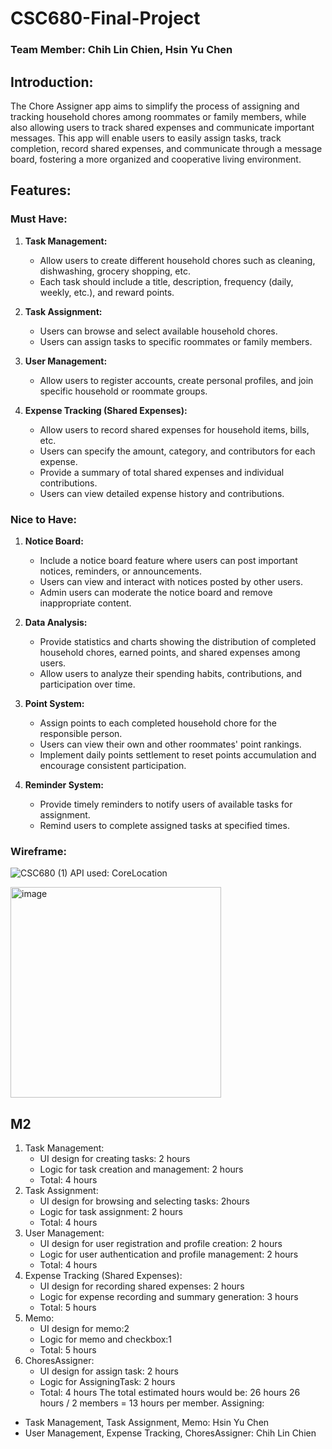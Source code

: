 # CSC680-Final-Project
### Team Member: Chih Lin Chien, Hsin Yu Chen
## Introduction:
The Chore Assigner app aims to simplify the process of assigning and tracking household chores among roommates or family members, while also allowing users to track shared expenses and communicate important messages. This app will enable users to easily assign tasks, track completion, record shared expenses, and communicate through a message board, fostering a more organized and cooperative living environment.

## Features:

### Must Have:
1. **Task Management:**
   - Allow users to create different household chores such as cleaning, dishwashing, grocery shopping, etc.
   - Each task should include a title, description, frequency (daily, weekly, etc.), and reward points.

2. **Task Assignment:**
   - Users can browse and select available household chores.
   - Users can assign tasks to specific roommates or family members.

3. **User Management:**
   - Allow users to register accounts, create personal profiles, and join specific household or roommate groups.

4. **Expense Tracking (Shared Expenses):**
   - Allow users to record shared expenses for household items, bills, etc.
   - Users can specify the amount, category, and contributors for each expense.
   - Provide a summary of total shared expenses and individual contributions.
   - Users can view detailed expense history and contributions.

### Nice to Have:
1. **Notice Board:**
   - Include a notice board feature where users can post important notices, reminders, or announcements.
   - Users can view and interact with notices posted by other users.
   - Admin users can moderate the notice board and remove inappropriate content.

2. **Data Analysis:**
   - Provide statistics and charts showing the distribution of completed household chores, earned points, and shared expenses among users.
   - Allow users to analyze their spending habits, contributions, and participation over time.

3. **Point System:**
   - Assign points to each completed household chore for the responsible person.
   - Users can view their own and other roommates' point rankings.
   - Implement daily points settlement to reset points accumulation and encourage consistent participation.

4. **Reminder System:**
   - Provide timely reminders to notify users of available tasks for assignment.
   - Remind users to complete assigned tasks at specified times.
  
### Wireframe:
![CSC680 (1)](https://github.com/brianjien/CSC680-Final-Project/assets/62172612/0d19998a-b267-424b-8f74-9c0fc40011ea)
API used: CoreLocation

<img width="337" alt="image" src="https://github.com/brianjien/CSC680-Final-Project/assets/62172612/78c72148-da3d-430d-a60b-19bc08706b4f">


## M2
1. Task Management:
    * UI design for creating tasks: 2 hours
    * Logic for task creation and management: 2 hours
    * Total: 4 hours
2. Task Assignment:
    * UI design for browsing and selecting tasks: 2hours
    * Logic for task assignment: 2 hours
    * Total: 4 hours
3. User Management:
    * UI design for user registration and profile creation: 2 hours
    * Logic for user authentication and profile management: 2 hours
    * Total: 4 hours
4. Expense Tracking (Shared Expenses):
    * UI design for recording shared expenses: 2 hours
    * Logic for expense recording and summary generation: 3 hours
    * Total: 5 hours
5. Memo:
    * UI design for memo:2
    * Logic for memo and checkbox:1
    * Total: 5 hours
6. ChoresAssigner:
    * UI design for assign task: 2 hours
    * Logic for AssigningTask: 2 hours
    * Total: 4 hours
The total estimated hours would be: 26 hours
26 hours / 2 members = 13 hours per member.
Assigning:
* Task Management, Task Assignment, Memo: Hsin Yu Chen
* User Management, Expense Tracking, ChoresAssigner: Chih Lin Chien
